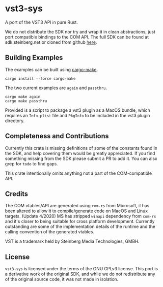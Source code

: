 # vst3-sys

A port of the VST3 API in pure Rust. 

We do not distribute the SDK nor try and wrap it in clean abstractions, just port compatible bindings to the COM API. The full SDK can be found at sdk.steinberg.net or cloned from github [here](https://github.com/steinbergmedia/vst3sdk). 

## Building Examples 

The examples can be built using [cargo-make](https://github.com/sagiegurari/cargo-make). 

```
cargo install --force cargo-make
```

The two current examples are `again` and `passthru`. 

```
cargo make again 
cargo make passthru 
```

Provided is a script to package a vst3 plugin as a MacOS bundle, which requires an `Info.plist` file and `PkgInfo` to be included in the vst3 plugin directory. 

## Completeness and Contributions

Currently this crate is missing definitions of some of the constants found in the SDK, and help covering them would be greatly appreciated. If you find something missing from the SDK please submit a PR to add it. You can also grep for `todo` to find gaps. 

This crate intentionally omits anything not a part of the COM-compatible API. 

## Credits

The COM vtables/API are generated using `com-rs` from Microsoft, it has been altered to allow it to compile/generate code on MacOS and Linux targets. (Update 4/2020) MS has stripped `winapi` dependency from `com-rs` and it's closer to being suitable for cross platform development. Currently outstanding are some of the implementation details of the runtime and the calling convention of the generated vtables. 

VST is a trademark held by Steinberg Media Technologies, GMBH.  

## License

`vst3-sys` is licensed under the terms of the GNU GPLv3 license. This port is a derivative work of the original SDK, and while we do not redistribute any of the original source code, it was not made in isolation. 
